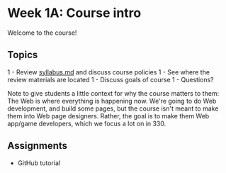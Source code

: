 # Week 1A: Course intro
Welcome to the course!
## Topics
1 - Review [syllabus.md](../syllabus.md) and discuss course policies
1 - See where the review materials are located
1 - Discuss goals of course
1 - Questions?


Note to give students a little context for why the course matters to them: The Web is where everything is happening now. We're going to do Web development, and build some pages, but the course isn't meant to make them into Web page designers. Rather, the goal is to make them Web app/game developers, which we focus a lot on in 330.

## Assignments
- GitHub tutorial 
